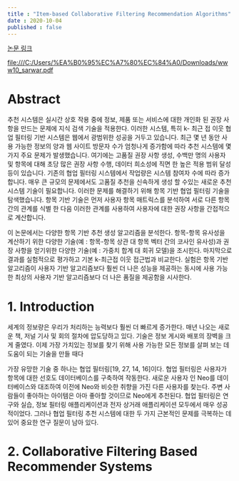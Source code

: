 ```yaml
---
title : "Item-based Collaborative Filtering Recommendation Algorithms"
date : 2020-10-04
published : false
---
```

[논문 링크](https://www.researchgate.net/publication/2369002_Item-based_Collaborative_Filtering_Recommendation_Algorithms)

<file:///C:/Users/%EA%B0%95%EC%A7%80%EC%84%A0/Downloads/www10_sarwar.pdf>

# Abstract
추천 시스템은 실시간 상호 작용 중에 정보, 제품 또는 서비스에 대한 개인화 된 권장 사항을 만드는 문제에 지식 검색 기술을 적용한다. 이러한 시스템, 특히 k- 최근 접 이웃 협업 필터링 기반 시스템은 웹에서 광범위한 성공을 거두고 있습니다. 최근 몇 년 동안 사용 가능한 정보의 양과 웹 사이트 방문자 수가 엄청나게 증가함에 따라 추천 시스템에 몇 가지 주요 문제가 발생했습니다. 여기에는 고품질 권장 사항 생성, 수백만 명의 사용자 및 항목에 대해 초당 많은 권장 사항 수행, 데이터 희소성에 직면 한 높은 적용 범위 달성 등이 있습니다. 기존의 협업 필터링 시스템에서 작업량은 시스템 참여자 수에 따라 증가합니다. 매우 큰 규모의 문제에서도 고품질 추천을 신속하게 생성 할 수있는 새로운 추천 시스템 기술이 필요합니다. 이러한 문제를 해결하기 위해 항목 기반 협업 필터링 기술을 탐색했습니다. 항목 기반 기술은 먼저 사용자 항목 매트릭스를 분석하여 서로 다른 항목 간의 관계를 식별 한 다음 이러한 관계를 사용하여 사용자에 대한 권장 사항을 간접적으로 계산합니다. 

이 논문에서는 다양한 항목 기반 추천 생성 알고리즘을 분석한다. 항목-항목 유사성을 계산하기 위한 다양한 기술(예 : 항목-항목 상관 대 항목 벡터 간의 코사인 유사성)과 권장 사항을 얻기위한 다양한 기술(예 : 가중치 합계 대 회귀 모델)을 조시힌다. 마지막으로 결과를 실험적으로 평가하고 기본 k-최근접 이웃 접근법과 비교한다. 실험은 항목 기반 알고리즘이 사용자 기반 알고리즘보다 훨씬 더 나은 성능을 제공하는 동시에 사용 가능한 최상의 사용자 기반 알고리즘보다 더 나은 품질을 제공함을 시사한다.

# 1. Introduction
세계의 정보량은 우리가 처리하는 능력보다 훨씬 더 빠르게 증가한다. 매년 나오는 새로운 책, 저널 기사 및 회의 절차에 압도당하고 있다. 기술은 정보 게시와 배포의 장벽을 크게 줄였다. 이제 가장 가치있는 정보를 찾기 위해 사용 가능한 모든 정보를 살펴 보는 데 도움이 되는 기술을 만들 때다

가장 유망한 기술 중 하나는 협업 필터링[19, 27, 14, 16]이다. 협업 필터링은 사용자가 항목에 대한 선호도 데이터베이스를 구축하여 작동한다. 새로운 사용자 인 Neo를 데이터베이스와 대조하여 이전에 Neo와 비슷한 취향을 가진 다른 사용자를 찾는다. 주변 사람들이 좋아하는 아이템은 아마 좋아할 것이므로 Neo에게 추천된다. 협업 필터링은 연구와 실습, 정보 필터링 애플리케이션과 전자 상거래 애플리케이션 모두에서 매우 성공적이었다. 그러나 협업 필터링 추천 시스템에 대한 두 가지 근본적인 문제를 극복하는 데있어 중요한 연구 질문이 남아 있다.



# 2. Collaborative Filtering Based Recommender Systems
